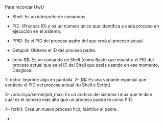 Para recordar UwU


- Shell: Es un interprete de comandos.

- PID: (Process ID) y es un número único que identifica a cada proceso en ejecución en el sistema.

- PPID: Es el PID del proceso padre del que creó al proceso actual.

- Getppid: Obtiene el ID del proceso padre.

- echo $$: Es un comando en Shell (como Bash) que muestra el PID del proceso actual que es el ID del Shell que estás usando en ese momento.
Desglose:

1- echo: Imprime algo en pantalla.
2- $$: Es una variante especial que contiene el PID del proceso actual (tu Shell o Script).

3- /proc/sys/kernel/pid_max: Es un archivo del sistema Linux que te dice cuál es el número más alto que un proceso puede te como PID.

4- fork(): Crea un nuevo proceso hijo, idéntico al padre.

- 
